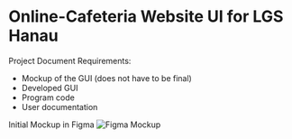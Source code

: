 # Online-Cafeteria Website UI for LGS Hanau

Project Document Requirements:
- Mockup of the GUI (does not have to be final)
- Developed GUI
- Program code
- User documentation
  
Initial Mockup in Figma
![Figma Mockup](https://github.com/markoshaq/lgsmensa/assets/91068526/aaec8239-df8c-464d-8d30-ba5eb7f15eac)

